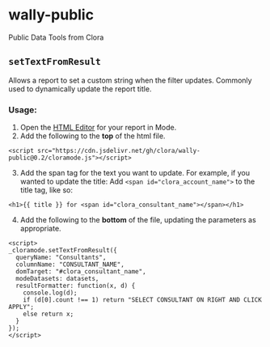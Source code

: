 # wally-public
Public Data Tools from Clora

## `setTextFromResult`

Allows a report to set a custom string when the filter updates. Commonly used
to dynamically update the report title.

### Usage:

1. Open the [HTML Editor](https://mode.com/example-gallery/how-to/) for your report in Mode.
2. Add the following to the **top** of the html file.
  ```
  <script src="https://cdn.jsdelivr.net/gh/clora/wally-public@0.2/cloramode.js"></script>
  ```
3. Add the span tag for the text you want to update. For example, if you wanted to update the title:
  Add `<span id="clora_account_name">` to the title tag, like so:
  ```
  <h1>{{ title }} for <span id="clora_consultant_name"></span></h1>
  ```
4. Add the following to the **bottom** of the file, updating the parameters as appropriate.
  ```
<script>
  _cloramode.setTextFromResult({
    queryName: "Consultants",
    columnName: "CONSULTANT_NAME",
    domTarget: "#clora_consultant_name",
    modeDatasets: datasets,
    resultFormatter: function(x, d) {
      console.log(d);
      if (d[0].count !== 1) return "SELECT CONSULTANT ON RIGHT AND CLICK APPLY";
      else return x;
    }
  });
</script>
